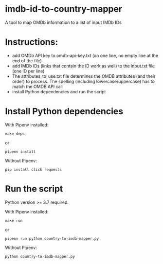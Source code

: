 # imdb-id-to-country-mapper
A tool to map OMDb information to a list of input IMDb IDs 

# Instructions:
- add OMDb API key to omdb-api-key.txt (on one line, no empty line at the end of the file)
- add IMDb IDs (links that contain the ID work as well) to the input.txt file (one ID per line)
- The attributes_to_use.txt file determines the OMDB attributes (and their order) to process. The spelling (including lowercase/uppercase) has to match the OMDB API call
- install Python dependencies and run the script

# Install Python dependencies
With Pipenv installed:

```make deps```

or

```pipenv install```

Without Pipenv:

``pip install click requests``

# Run the script
Python version >= 3.7 required.

With Pipenv installed:

```make run```

or

```pipenv run python country-to-imdb-mapper.py```

Without Pipenv:

``python country-to-imdb-mapper.py``